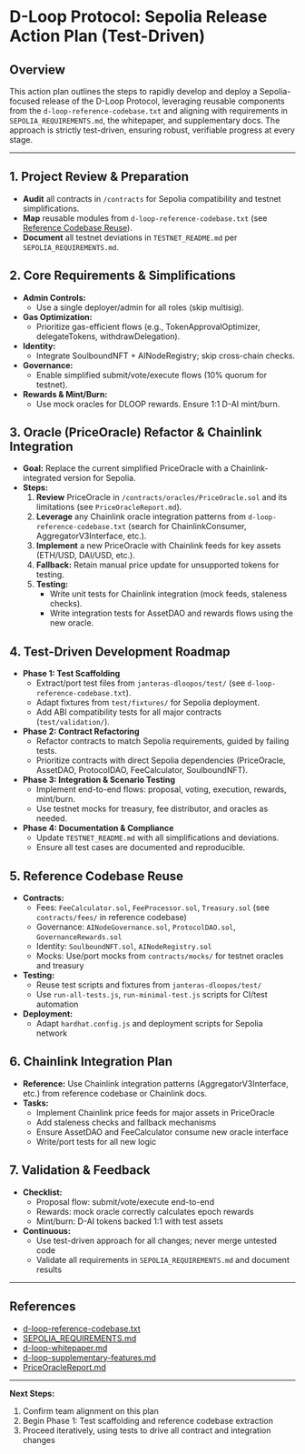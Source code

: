 # D-Loop Protocol: Sepolia Release Action Plan (Test-Driven)

## Overview
This action plan outlines the steps to rapidly develop and deploy a Sepolia-focused release of the D-Loop Protocol, leveraging reusable components from the `d-loop-reference-codebase.txt` and aligning with requirements in `SEPOLIA_REQUIREMENTS.md`, the whitepaper, and supplementary docs. The approach is strictly test-driven, ensuring robust, verifiable progress at every stage.

---

## 1. **Project Review & Preparation**
- **Audit** all contracts in `/contracts` for Sepolia compatibility and testnet simplifications.
- **Map** reusable modules from `d-loop-reference-codebase.txt` (see [Reference Codebase Reuse](#reference-codebase-reuse)).
- **Document** all testnet deviations in `TESTNET_README.md` per `SEPOLIA_REQUIREMENTS.md`.

## 2. **Core Requirements & Simplifications**
- **Admin Controls:**
  - Use a single deployer/admin for all roles (skip multisig).
- **Gas Optimization:**
  - Prioritize gas-efficient flows (e.g., TokenApprovalOptimizer, delegateTokens, withdrawDelegation).
- **Identity:**
  - Integrate SoulboundNFT + AINodeRegistry; skip cross-chain checks.
- **Governance:**
  - Enable simplified submit/vote/execute flows (10% quorum for testnet).
- **Rewards & Mint/Burn:**
  - Use mock oracles for DLOOP rewards. Ensure 1:1 D-AI mint/burn.

## 3. **Oracle (PriceOracle) Refactor & Chainlink Integration**
- **Goal:** Replace the current simplified PriceOracle with a Chainlink-integrated version for Sepolia.
- **Steps:**
  1. **Review** PriceOracle in `/contracts/oracles/PriceOracle.sol` and its limitations (see `PriceOracleReport.md`).
  2. **Leverage** any Chainlink oracle integration patterns from `d-loop-reference-codebase.txt` (search for ChainlinkConsumer, AggregatorV3Interface, etc.).
  3. **Implement** a new PriceOracle with Chainlink feeds for key assets (ETH/USD, DAI/USD, etc.).
  4. **Fallback:** Retain manual price update for unsupported tokens for testing.
  5. **Testing:**
     - Write unit tests for Chainlink integration (mock feeds, staleness checks).
     - Write integration tests for AssetDAO and rewards flows using the new oracle.

## 4. **Test-Driven Development Roadmap**
- **Phase 1: Test Scaffolding**
  - Extract/port test files from `janteras-dloopos/test/` (see `d-loop-reference-codebase.txt`).
  - Adapt fixtures from `test/fixtures/` for Sepolia deployment.
  - Add ABI compatibility tests for all major contracts (`test/validation/`).
- **Phase 2: Contract Refactoring**
  - Refactor contracts to match Sepolia requirements, guided by failing tests.
  - Prioritize contracts with direct Sepolia dependencies (PriceOracle, AssetDAO, ProtocolDAO, FeeCalculator, SoulboundNFT).
- **Phase 3: Integration & Scenario Testing**
  - Implement end-to-end flows: proposal, voting, execution, rewards, mint/burn.
  - Use testnet mocks for treasury, fee distributor, and oracles as needed.
- **Phase 4: Documentation & Compliance**
  - Update `TESTNET_README.md` with all simplifications and deviations.
  - Ensure all test cases are documented and reproducible.

## 5. **Reference Codebase Reuse**
- **Contracts:**
  - Fees: `FeeCalculator.sol`, `FeeProcessor.sol`, `Treasury.sol` (see `contracts/fees/` in reference codebase)
  - Governance: `AINodeGovernance.sol`, `ProtocolDAO.sol`, `GovernanceRewards.sol`
  - Identity: `SoulboundNFT.sol`, `AINodeRegistry.sol`
  - Mocks: Use/port mocks from `contracts/mocks/` for testnet oracles and treasury
- **Testing:**
  - Reuse test scripts and fixtures from `janteras-dloopos/test/`
  - Use `run-all-tests.js`, `run-minimal-test.js` scripts for CI/test automation
- **Deployment:**
  - Adapt `hardhat.config.js` and deployment scripts for Sepolia network

## 6. **Chainlink Integration Plan**
- **Reference:** Use Chainlink integration patterns (AggregatorV3Interface, etc.) from reference codebase or Chainlink docs.
- **Tasks:**
  - Implement Chainlink price feeds for major assets in PriceOracle
  - Add staleness checks and fallback mechanisms
  - Ensure AssetDAO and FeeCalculator consume new oracle interface
  - Write/port tests for all new logic

## 7. **Validation & Feedback**
- **Checklist:**
  - Proposal flow: submit/vote/execute end-to-end
  - Rewards: mock oracle correctly calculates epoch rewards
  - Mint/burn: D-AI tokens backed 1:1 with test assets
- **Continuous:**
  - Use test-driven approach for all changes; never merge untested code
  - Validate all requirements in `SEPOLIA_REQUIREMENTS.md` and document results

---

## References
- [d-loop-reference-codebase.txt](./d-loop-reference-codebase.txt)
- [SEPOLIA_REQUIREMENTS.md](./SEPOLIA_REQUIREMENTS.md)
- [d-loop-whitepaper.md](./d-loop-whitepaper.md)
- [d-loop-supplementary-features.md](./d-loop-supplementary-features.md)
- [PriceOracleReport.md](./PriceOracleReport.md)

---

**Next Steps:**
1. Confirm team alignment on this plan
2. Begin Phase 1: Test scaffolding and reference codebase extraction
3. Proceed iteratively, using tests to drive all contract and integration changes
